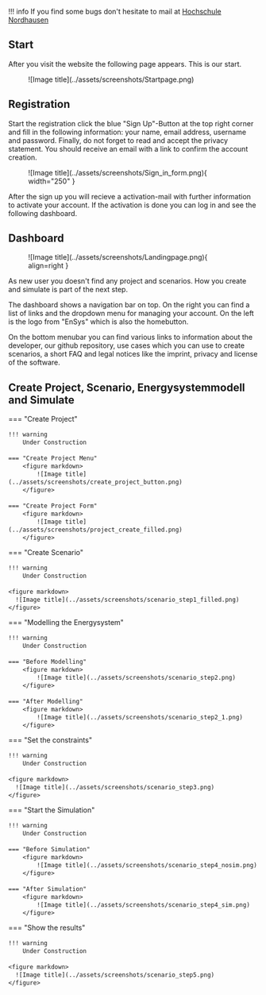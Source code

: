 !!! info
    If you find some bugs don't hesitate to mail at <a href="mailto:ensys@hs-nordhausen.de">Hochschule Nordhausen</a>

## Start
After you visit the website the following page appears. This is our start.
<figure markdown>
  ![Image title](../assets/screenshots/Startpage.png)
</figure>

## Registration
Start the registration click the blue "Sign Up"-Button at the top right corner and fill in the following information: your name, email address, username and password. Finally, do not forget to read and accept the privacy statement. You should receive an email with a link to confirm the account creation.
<figure markdown>
  ![Image title](../assets/screenshots/Sign_in_form.png){ width="250" }
</figure>
After the sign up you will recieve a activation-mail with further information to activate your account.
If the activation is done you can log in and see the following dashboard.


## Dashboard
<figure markdown>
  ![Image title](../assets/screenshots/Landingpage.png){ align=right }
</figure>

As new user you doesn't find any project and scenarios. How you create and simulate is part of the next step.

The dashboard shows a navigation bar on top. On the right you can find a list of links and the dropdown menu for managing your account. On the left is the logo from "EnSys" which is also the homebutton.

On the bottom menubar you can find various links to information about the developer, our github repository, use cases which you can use to create scenarios, a short FAQ and legal notices like the imprint, privacy and license of the software.

## Create Project, Scenario, Energysystemmodell and Simulate

=== "Create Project"

    !!! warning
        Under Construction

    === "Create Project Menu"
        <figure markdown>
            ![Image title](../assets/screenshots/create_project_button.png)
        </figure>

    === "Create Project Form"
        <figure markdown>
            ![Image title](../assets/screenshots/project_create_filled.png)
        </figure>

=== "Create Scenario"

    !!! warning
        Under Construction

    <figure markdown>
      ![Image title](../assets/screenshots/scenario_step1_filled.png)
    </figure>


=== "Modelling the Energysystem"

    !!! warning
        Under Construction

    === "Before Modelling"
        <figure markdown>
            ![Image title](../assets/screenshots/scenario_step2.png)
        </figure>
    
    === "After Modelling"
        <figure markdown>
            ![Image title](../assets/screenshots/scenario_step2_1.png)
        </figure>
    


=== "Set the constraints"

    !!! warning
        Under Construction

    <figure markdown>
      ![Image title](../assets/screenshots/scenario_step3.png)
    </figure>


=== "Start the Simulation"

    !!! warning
        Under Construction

    === "Before Simulation"
        <figure markdown>
            ![Image title](../assets/screenshots/scenario_step4_nosim.png)
        </figure>
    
    === "After Simulation"
        <figure markdown>
            ![Image title](../assets/screenshots/scenario_step4_sim.png)
        </figure>


=== "Show the results"

    !!! warning
        Under Construction

    <figure markdown>
      ![Image title](../assets/screenshots/scenario_step5.png)
    </figure>
